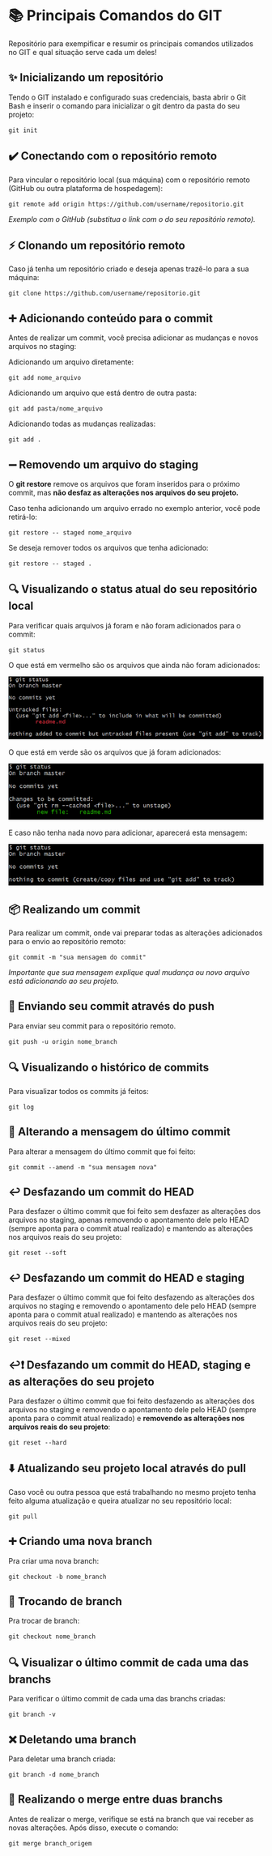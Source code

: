 # 📚 Principais Comandos do GIT
Repositório para exempificar e resumir os principais comandos utilizados no GIT e qual situação serve cada um deles!

## ✨ Inicializando um repositório

Tendo o GIT instalado e configurado suas credenciais, basta abrir o Git Bash e inserir o comando para inicializar o git dentro da pasta do seu projeto:

```
git init
```

## ✔️ Conectando com o repositório remoto

Para vincular o repositório local (sua máquina) com o repositório remoto (GitHub ou outra plataforma de hospedagem):

```
git remote add origin https://github.com/username/repositorio.git
```
<i> Exemplo com o GitHub (substitua o link com o do seu repositório remoto).</i>

## ⚡ Clonando um repositório remoto

Caso já tenha um repositório criado e deseja apenas trazê-lo para a sua máquina:

```
git clone https://github.com/username/repositorio.git
```

## ➕ Adicionando conteúdo para o commit

Antes de realizar um commit, você precisa adicionar as mudanças e novos arquivos no staging:

Adicionando um arquivo diretamente:

```
git add nome_arquivo
```
Adicionando um arquivo que está dentro de outra pasta:
```
git add pasta/nome_arquivo
```
Adicionando todas as mudanças realizadas:
```
git add .
```

## ➖ Removendo um arquivo do staging

O <b>git restore</b> remove os arquivos que foram inseridos para o próximo commit, mas <b>não desfaz as alterações nos arquivos do seu projeto.</b>

Caso tenha adicionando um arquivo errado no exemplo anterior, você pode retirá-lo:
```
git restore -- staged nome_arquivo
```
Se deseja remover todos os arquivos que tenha adicionado:
```
git restore -- staged .
```

## 🔍 Visualizando o status atual do seu repositório local

Para verificar quais arquivos já foram e não foram adicionados para o commit:
```
git status
```

O que está em vermelho são os arquivos que ainda não foram adicionados:

![exemplo_git_vermelho](images/image-6.png)

O que está em verde são os arquivos que já foram adicionados:

![exemplo_git_verde](images/image-5.png)

E caso não tenha nada novo para adicionar, aparecerá esta mensagem:

![exemplo_git_nada](images/image-8.png)

## 📦 Realizando um commit

Para realizar um commit, onde vai preparar todas as alterações adicionados para o envio ao repositório remoto:

```
git commit -m "sua mensagem do commit"
```
<i>Importante que sua mensagem explique qual mudança ou novo arquivo está adicionando ao seu projeto.</i>

## 🚀 Enviando seu commit através do push

Para enviar seu commit para o repositório remoto.

```
git push -u origin nome_branch
```
## 🔍 Visualizando o histórico de commits
Para visualizar todos os commits já feitos:

```
git log
```
## 📝 Alterando a mensagem do último commit
Para alterar a mensagem do último commit que foi feito:

```
git commit --amend -m "sua mensagem nova"
```
## ↩️ Desfazando um commit do HEAD
Para desfazer o último commit que foi feito sem desfazer as alterações dos arquivos no staging, apenas removendo o apontamento dele pelo HEAD (sempre aponta para o commit atual realizado) e mantendo as alterações nos arquivos reais do seu projeto:

```
git reset --soft
```

## ↩️ Desfazando um commit do HEAD e staging
Para desfazer o último commit que foi feito desfazendo as alterações dos arquivos no staging e removendo o apontamento dele pelo HEAD (sempre aponta para o commit atual realizado) e mantendo as alterações nos arquivos reais do seu projeto:

```
git reset --mixed
```
## ↩️❗ Desfazando um commit do HEAD, staging e as alterações do seu projeto
Para desfazer o último commit que foi feito desfazendo as alterações dos arquivos no staging e removendo o apontamento dele pelo HEAD (sempre aponta para o commit atual realizado) e <b>removendo as alterações nos arquivos reais do seu projeto</b>:

```
git reset --hard
```

## ⬇️ Atualizando seu projeto local através do pull
Caso você ou outra pessoa que está trabalhando no mesmo projeto tenha feito alguma atualização e queira atualizar no seu repositório local:
```
git pull
```
## ➕ Criando uma nova branch

Pra criar uma nova branch:
```
git checkout -b nome_branch
```
## 🔨 Trocando de branch

Pra trocar de branch:
```
git checkout nome_branch
```
## 🔍 Visualizar o último commit de cada uma das branchs

Para verificar o último commit de cada uma das branchs criadas:

```
git branch -v
```

## ❌ Deletando uma branch

Para deletar uma branch criada:

```
git branch -d nome_branch
```

## 🔀 Realizando o merge entre duas branchs

Antes de realizar o merge, verifique se está na branch que vai receber as novas alterações. Após disso, execute o comando:
```
git merge branch_origem
```